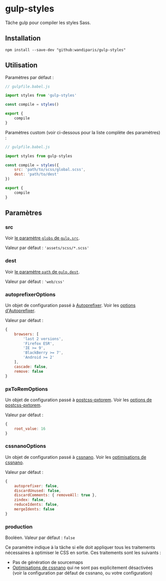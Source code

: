 # gulp-styles

Tâche gulp pour compiler les styles Sass.

## Installation

```
npm install --save-dev "github:wandiparis/gulp-styles"
```

## Utilisation

Paramètres par défaut :

```js
// gulpfile.babel.js

import styles from 'gulp-styles'

const compile = styles()

export {
    compile
}
```

Paramètres custom (voir ci-dessous pour la liste complète des paramètres) :

```js
// gulpfile.babel.js

import styles from gulp-styles

const compile = styles({
    src: 'path/to/scss/global.scss',
    dest: 'path/to/dest'
})

export {
    compile
}
```

## Paramètres

### src

Voir [le paramètre `globs` de `gulp.src`](https://github.com/gulpjs/gulp/blob/4.0/docs/API.md#globs).

Valeur par défaut : `'assets/scss/*.scss'`

### dest

Voir [le paramètre `path` de `gulp.dest`](https://github.com/gulpjs/gulp/blob/4.0/docs/API.md#path).

Valeur par défaut : `'web/css'`

### autoprefixerOptions

Un objet de configuration passé à [Autoprefixer](https://github.com/postcss/autoprefixer).
Voir les [options d'Autoprefixer](https://github.com/postcss/autoprefixer#options).

Valeur par défaut :

```js
{
    browsers: [
        'last 2 versions',
        'Firefox ESR',
        'IE >= 9',
        'BlackBerry >= 7',
        'Android >= 2'
    ],
    cascade: false,
    remove: false
}
```

### pxToRemOptions

Un objet de configuration passé à [postcss-pxtorem](https://github.com/cuth/postcss-pxtorem).
Voir les [options de postcss-pxtorem](https://github.com/cuth/postcss-pxtorem#options).

Valeur par défaut :

```js
{
    root_value: 16
}
```

### cssnanoOptions

Un objet de configuration passé à [cssnano](https://github.com/ben-eb/cssnano).
Voir les [optimisations de cssnano](http://cssnano.co/optimisations/).

Valeur par défaut :

```js
{
    autoprefixer: false,
    discardUnused: false,
    discardComments: { removeAll: true },
    zindex: false,
    reduceIdents: false,
    mergeIdents: false
}
```

### production

Booléen. Valeur par défaut : `false`

Ce paramètre indique à la tâche si elle doit appliquer tous les traitements
nécessaires à optimiser le CSS en sortie. Ces traitements sont les suivants :

* Pas de génération de sourcemaps
* [Optimisations de cssnano](http://cssnano.co/optimisations/) qui ne sont pas
explicitement désactivées (voir la configuration par défaut de cssnano, ou votre
configuration)

